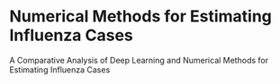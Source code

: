 # Numerical Methods for Estimating Influenza Cases
 A Comparative Analysis of Deep Learning and Numerical Methods for Estimating Influenza Cases

